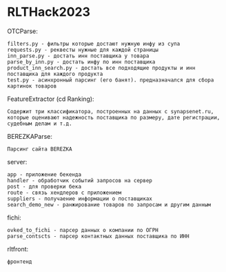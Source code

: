 # RLTHack2023

OTCParse:

    filters.py - фильтры которые достают нужную инфу из супа
    requests.py - реквесты нужные для каждой страницы
    inn_parse.py - достать инн поставщика у товара
    parse_by_inn.py - достать инфу по инн поставщика
    product_inn_search.py - достать все подходящие продукты и инн поставщика для каждого продукта
    test.py - асинхронный парсинг (его банят). предназначался для сбора картинок товаров

FeatureExtractor (cd Ranking):

    Содержит три классификатора, построенных на данных с synapsenet.ru, которые оценивают надежность поставщика по размеру, дате регистрации, судебным делам и т.д.

BEREZKAParse:

    Парсинг сайта BEREZKA

server:

    app - приложение бекенда
    handler - обработчик событий запросов на сервер
    post - для проверки бека    
    route - связь хендлеров с приложением
    suppliers - получаение информации о поставщиках
    search_demo_new - ранжирование товаров по запросам и другим данным


fichi:

    ovked_to_fichi - парсер данных о компании по ОГРН
    parse_contscts - парсер контактных данных поставщика по ИНН

rltfront:

    фронтенд